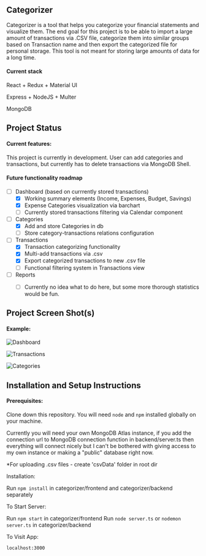 ## Categorizer


Categorizer is a tool that helps you categorize your financial statements and visualize them. The end goal for this project is to be able to import a large amount of transactions via .CSV file, categorize them into similar groups based on Transaction name and then export the categorized file for personal storage. This tool is not meant for storing large amounts of data for a long time.

#### Current stack

React + Redux + Material UI 

Express + NodeJS + Multer

MongoDB


## Project Status

#### Current features:

This project is currently in development. User can add categories and transactions, but currently has to delete transactions via MongoDB Shell.

#### Future functionality roadmap
- [ ] Dashboard (based on currrently stored transactions)
    - [x] Working summary elements (Income, Expenses, Budget, Savings)
    - [x] Expense Categories visualization via barchart
    - [ ] Currently stored transactions filtering via Calendar component
- [ ] Categories
    - [x] Add and store Categories in db
    - [ ] Store category-transactions relations configuration
- [ ] Transactions
    - [x] Transaction categorizing functionality
    - [x] Multi-add transactions via .csv
    - [x] Export categorized transactions to new .csv file
    - [ ] Functional filtering system in Transactions view
- [ ] Reports
    - [ ] Currently no idea what to do here, but some more thorough statistics would be fun.
        



## Project Screen Shot(s)

#### Example:   

![Dashboard](https://i.ibb.co/g6YQ5Kx/dashboard.png)

![Transactions](https://i.ibb.co/k35gxZJ/transactions.png)

![Categories](https://i.ibb.co/SmXwjTL/categories.png)

## Installation and Setup Instructions

#### Prerequisites:  

Clone down this repository. You will need `node` and `npm` installed globally on your machine.

Currently you will need your own MongoDB Atlas instance, if you add the connection url to MongoDB connection function in backend/server.ts then everything will connect nicely but I can't be bothered with giving access to my own instance or making a "public" database right now.

*For uploading .csv files - create 'csvData' folder in root dir

Installation:

Run  `npm install` in categorizer/frontend and categorizer/backend separately

To Start Server:

Run `npm start` in categorizer/frontend
Run `node server.ts` or `nodemon server.ts` in categorizer/backend

To Visit App:

`localhost:3000`  
